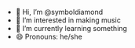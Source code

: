 - 👋 Hi, I’m @symboldiamond
- 👀 I’m interested in making music 
- 🌱 I’m currently learning something
- 😄 Pronouns: he/she

<!---
symboldiamond/symboldiamond is a ✨ special ✨ repository because its `README.md` (this file) appears on your GitHub profile.
You can click the Preview link to take a look at your changes.
--->
